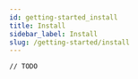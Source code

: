 ```yaml
---
id: getting-started_install
title: Install
sidebar_label: Install
slug: /getting-started/install
---
```


```// TODO```